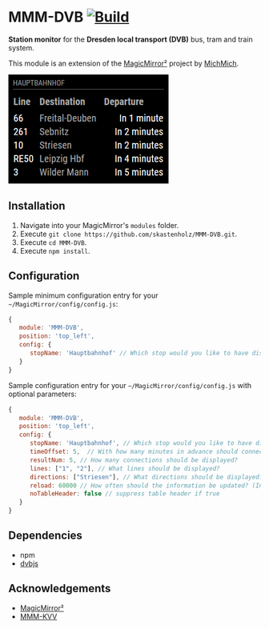 # MMM-DVB  [![Build](https://travis-ci.org/skastenholz/MMM-DVB.svg)](https://travis-ci.org/skastenholz/MMM-DVB)

**Station monitor** for the **Dresden local transport (DVB)** bus, tram and train system.

This module is an extension of the [MagicMirror²](https://github.com/MichMich/MagicMirror) project by [MichMich](https://github.com/MichMich/).

![English version](screenshot_en.png)

## Installation

1. Navigate into your MagicMirror's `modules` folder.
1. Execute `git clone https://github.com/skastenholz/MMM-DVB.git`.
1. Execute `cd MMM-DVB`.
1. Execute `npm install`.

## Configuration

Sample minimum configuration entry for your `~/MagicMirror/config/config.js`:

```javascript
{
   module: 'MMM-DVB',
   position: 'top_left',
   config: {
      stopName: 'Hauptbahnhof' // Which stop would you like to have displayed?
   }
}
```

Sample configuration entry for your `~/MagicMirror/config/config.js` with optional parameters:

```javascript
{
   module: 'MMM-DVB',
   position: 'top_left',
   config: {
      stopName: 'Hauptbahnhof', // Which stop would you like to have displayed?
      timeOffset: 5,  // With how many minutes in advance should connections be displayed?
      resultNum: 5, // How many connections should be displayed?
      lines: ["1", "2"], // What lines should be displayed?
      directions: ["Striesen"], // What directions should be displayed?
      reload: 60000 // How often should the information be updated? (In milliseconds)
      noTableHeader: false // suppress table header if true
   }
}
```

## Dependencies

* npm
* [dvbjs](https://www.npmjs.com/package/dvbjs)

## Acknowledgements

* [MagicMirror²](https://github.com/MichMich/MagicMirror)
* [MMM-KVV](https://github.com/yo-less/MMM-KVV)
